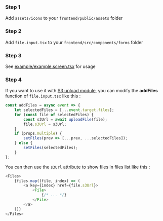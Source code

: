 ### Step 1

Add `assets/icons` to your `frontend/public/assets` folder

### Step 2

Add `file.input.tsx` to your `frontend/src/components/forms` folder

### Step 3

See [example/example.screen.tsx](https://github.com/emiliendeon/file-input-for-fmp-reactjs-starter/blob/master/example/example.screen.tsx) for usage

### Step 4

If you want to use it with [S3 upload module](https://fast-modular-project.com/modules/upload-to-S3-bucket), you can modify the **addFiles** function of `file.input.tsx` like this :

```typescript
const addFiles = async event => {
    let selectedFiles = [...event.target.files];
    for (const file of selectedFiles) {
        const s3Url = await uploadFile(file);
        file.s3Url = s3Url;
    }
    if (props.multiple) {
        setFiles(prev => [...prev, ...selectedFiles]);
    } else {
        setFiles(selectedFiles);
    }
};
```

You can then use the `s3Url` attribute to show files in files list like this :

```typescript
<Files>
    {files.map((file, index) => (
        <a key={index} href={file.s3Url}>
            <File>
                {/* ... */}
            </File>
        </a>
    ))}
</Files>
```

